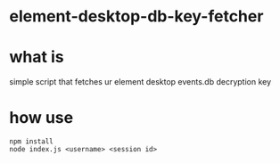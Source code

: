 # element-desktop-db-key-fetcher
 
# what is 
simple script that fetches ur element desktop events.db decryption key 

# how use  
```
npm install 
node index.js <username> <session id>
```